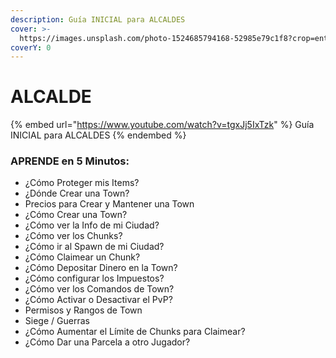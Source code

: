 ```yaml
---
description: Guía INICIAL para ALCALDES
cover: >-
  https://images.unsplash.com/photo-1524685794168-52985e79c1f8?crop=entropy&cs=srgb&fm=jpg&ixid=MnwxOTcwMjR8MHwxfHNlYXJjaHwyfHxtaW5lY3JhZnR8ZW58MHx8fHwxNjM1MTQ4OTEw&ixlib=rb-1.2.1&q=85
coverY: 0
---
```


# ALCALDE

{% embed url="https://www.youtube.com/watch?v=tgxJj5IxTzk" %}
Guía INICIAL para ALCALDES
{% endembed %}

### APRENDE en 5 Minutos:

* ¿Cómo Proteger mis Items?&#x20;
* ¿Dónde Crear una Town?&#x20;
* Precios para Crear y Mantener una Town&#x20;
* ¿Cómo Crear una Town?&#x20;
* ¿Cómo ver la Info de mi Ciudad?&#x20;
* ¿Cómo ver los Chunks?&#x20;
* ¿Cómo ir al Spawn de mi Ciudad?&#x20;
* ¿Cómo Claimear un Chunk?&#x20;
* ¿Cómo Depositar Dinero en la Town?&#x20;
* ¿Cómo configurar los Impuestos?&#x20;
* ¿Cómo ver los Comandos de Town?&#x20;
* ¿Cómo Activar o Desactivar el PvP?&#x20;
* Permisos y Rangos de Town&#x20;
* Siege / Guerras&#x20;
* ¿Cómo Aumentar el Límite de Chunks para Claimear?&#x20;
* ¿Cómo Dar una Parcela a otro Jugador?
